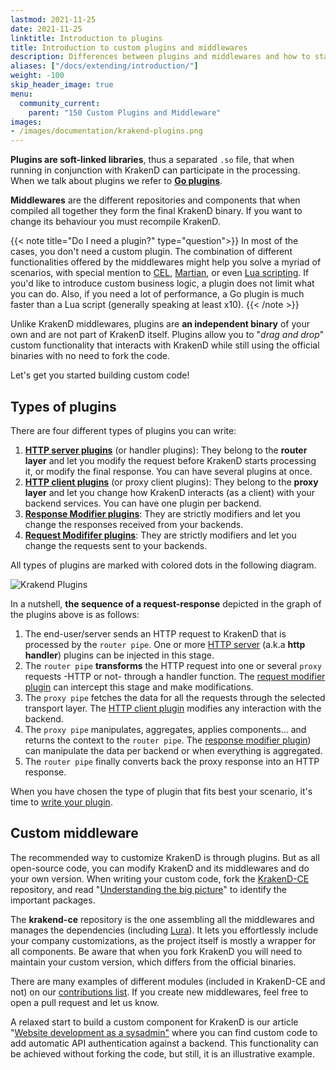 ```yaml
---
lastmod: 2021-11-25
date: 2021-11-25
linktitle: Introduction to plugins
title: Introduction to custom plugins and middlewares
description: Differences between plugins and middlewares and how to start using your own plugins
aliases: ["/docs/extending/introduction/"]
weight: -100
skip_header_image: true
menu:
  community_current:
    parent: "150 Custom Plugins and Middleware"
images:
- /images/documentation/krakend-plugins.png
---
```


**Plugins are soft-linked libraries**, thus a separated `.so` file, that when running in conjunction with KrakenD can participate in the processing. When we talk about plugins we refer to **[Go plugins](https://golang.org/pkg/plugin/)**.

**Middlewares** are the different repositories and components that when compiled all together they form the final KrakenD binary. If you want to change its behaviour you must recompile KrakenD.

{{< note title="Do I need a plugin?" type="question">}}
In most of the cases, you don't need a custom plugin. The combination of different functionalities offered by the middlewares might help you solve a myriad of scenarios, with special mention to [CEL](/docs/endpoints/common-expression-language-cel/), [Martian](/docs/backends/martian/), or even [Lua scripting](/docs/endpoints/lua/). If you'd like to introduce custom business logic, a plugin does not limit what you can do. Also, if you need a lot of performance, a Go plugin is much faster than a Lua script (generally speaking at least x10).
{{< /note >}}

Unlike KrakenD middlewares, plugins are **an independent binary** of your own and are not part of KrakenD itself. Plugins allow you to "*drag and drop*" custom functionality that interacts with KrakenD while still using the official binaries with no need to fork the code.

Let's get you started building custom code!

## Types of plugins
There are four different types of plugins you can write:

1.  **[HTTP server plugins](/docs/extending/http-server-plugins/)** (or handler plugins): They belong to the **router layer** and let you modify the request before KrakenD starts processing it, or modify the final response. You can have several plugins at once.
2.  **[HTTP client plugins](/docs/extending/http-client-plugins/)** (or proxy client plugins): They belong to the **proxy layer** and let you change how KrakenD interacts (as a client) with your backend services. You can have one plugin per backend.
3.  **[Response Modifier plugins](/docs/extending/plugin-modifiers/)**: They are strictly modifiers and let you change the responses received from your backends.
4.  **[Request Modififer plugins](/docs/extending/plugin-modifiers/)**: They are strictly modifiers and let you change the requests sent to your backends.


All types of plugins are marked with colored dots in the following diagram.

![Krakend Plugins](/images/documentation/krakend-plugins.png)

In a nutshell, **the sequence of a request-response** depicted in the graph of the plugins above is as follows:

1.  The end-user/server sends an HTTP request to KrakenD that is processed by the `router pipe`. One or more [HTTP server](/docs/extending/http-server-plugins/) (a.k.a **http handler**) plugins can be injected in this stage.
2.  The `router pipe` **transforms** the HTTP request into one or several `proxy` requests -HTTP or not- through a handler function. The [request modifier plugin](/docs/extending/plugin-modifiers/) can intercept this stage and make modifications.
3.  The `proxy pipe` fetches the data for all the requests through the selected transport layer. The [HTTP client plugin](/docs/extending/http-client-plugins/) modifies any interaction with the backend.
4.  The `proxy pipe` manipulates, aggregates, applies components... and returns the context to the `router pipe`. The [response modifier plugin](/docs/extending/plugin-modifiers/)) can manipulate the data per backend or when everything is aggregated.
5.  The `router pipe` finally converts back the proxy response into an HTTP response.

When you have chosen the type of plugin that fits best your scenario, it's time to [write your plugin](/docs/extending/writing-plugins/).

## Custom middleware
The recommended way to customize KrakenD is through plugins. But as all open-source code, you can modify KrakenD and its middlewares and do your own version. When writing your custom code, fork the [KrakenD-CE](https://github.com/krakendio/krakend-ce) repository, and read "[Understanding the big picture](/docs/extending/the-big-picture/#the-important-packages)" to identify the important packages.


The **krakend-ce** repository is the one assembling all the middlewares and manages the dependencies (including [Lura](https://github.com/luraproject/lura)). It lets you effortlessly include your company customizations, as the project itself is mostly a wrapper for all components. Be aware that when you fork KrakenD you will need to maintain your custom version, which differs from the official binaries.

There are many examples of different modules (included in KrakenD-CE and not) on our [contributions list](https://github.com/krakendio/krakend-contrib). If you create new middlewares, feel free to open a pull request and let us know.

A relaxed start to build a custom component for KrakenD is our article "[Website development as a sysadmin"](/blog/website-development-as-a-sysadmin/) where you can find custom code to add automatic API authentication against a backend. This functionality can be achieved without forking the code, but still, it is an illustrative example.
